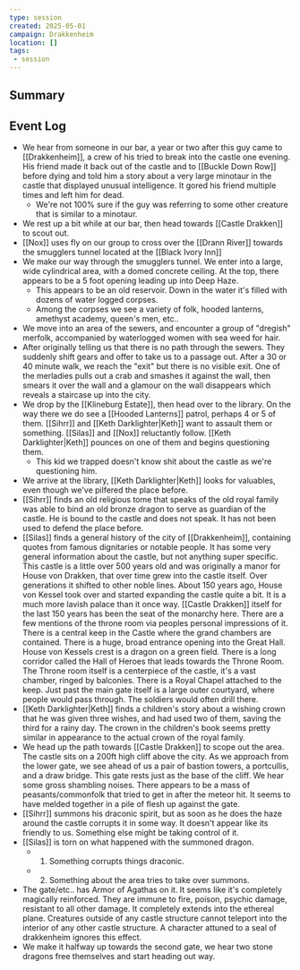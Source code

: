 ```yaml
---
type: session
created: 2025-05-01
campaign: Drakkenheim
location: []
tags:
 - session
---
```


## Summary

## Event Log

- We hear from someone in our bar, a year or two after this guy came to [[Drakkenheim]], a crew of his tried to break into the castle one evening. His friend made it back out of the castle and to [[Buckle Down Row]] before dying and told him a story about a very large minotaur in the castle that displayed unusual intelligence. It gored his friend multiple times and left him for dead.
	- We're not 100% sure if the guy was referring to some other creature that is similar to a minotaur.
- We rest up a bit while at our bar, then head towards [[Castle Drakken]] to scout out.
- [[Nox]] uses fly on our group to cross over the [[Drann River]] towards the smugglers tunnel located at the [[Black Ivory Inn]]
- We make our way through the smugglers tunnel. We enter into a large, wide cylindrical area, with a domed concrete ceiling. At the top, there appears to be a 5 foot opening leading up into Deep Haze.
	- This appears to be an old reservoir. Down in the water it's filled with dozens of water logged corpses.
	- Among the corpses we see a variety of folk, hooded lanterns, amethyst academy, queen's men, etc..
- We move into an area of the sewers, and encounter a group of "dregish" merfolk, accompanied by waterlogged women with sea weed for hair. 
- After originally telling us that there is no path through the sewers. They suddenly shift gears and offer to take us to a passage out. After a 30 or 40 minute walk, we reach the "exit" but there is no visible exit. One of the merladies pulls out a crab and smashes it against the wall, then smears it over the wall and a glamour on the wall disappears which reveals a staircase up into the city.
- We drop by the [[Klineburg Estate]], then head over to the library. On the way  there we do see a [[Hooded Lanterns]] patrol, perhaps 4 or 5 of them. [[Sihrr]] and [[Keth Darklighter|Keth]] want to assault them or something. [[Silas]] and [[Nox]] reluctantly follow. [[Keth Darklighter|Keth]] pounces on one of them and begins questioning them.
	- This kid we trapped doesn't know shit about the castle as we're questioning him.
- We arrive at the library, [[Keth Darklighter|Keth]] looks for valuables, even though we've pilfered the place before.
- [[Sihrr]] finds an old religious tome that speaks of the old royal family was able to bind an old bronze dragon to serve as guardian of the castle. He is bound to the castle and does not speak. It has not been used to defend the place before.
- [[Silas]] finds a general history of the city of [[Drakkenheim]], containing quotes from famous dignitaries or notable people. It has some very general information about the castle, but not anything super specific. This castle is a little over 500 years old and was originally a manor for House von Drakken, that over time grew into the castle itself. Over generations it shifted to other noble lines. About 150 years ago, House von Kessel took over and started expanding the castle quite a bit. It is a much more lavish palace than it once way. [[Castle Drakken]] itself for the last 150 years has been the seat of the monarchy here. There are a few mentions of the throne room via peoples personal impressions of it. There is a central keep in the Castle where the grand chambers are contained. There is a huge, broad entrance opening into the Great Hall. House von Kessels crest is a dragon on a green field. There is a long corridor called the Hall of Heroes that leads towards the Throne Room. The Throne room itself is a centerpiece of the castle, it's a vast chamber, ringed by balconies. There is a Royal Chapel attached to the keep. Just past the main gate itself is a large outer courtyard, where people would pass through. The soldiers would often drill there.
- [[Keth Darklighter|Keth]] finds a children's story about a wishing crown that he was given three wishes, and had used two of them, saving the third for a rainy day. The crown in the children's book seems pretty similar in appearance to the actual crown of the royal family.
- We head up the path towards [[Castle Drakken]] to scope out the area. The castle sits on a 200ft high cliff above the city. As we approach from the lower gate, we see ahead of us a pair of bastion towers, a portcullis, and a draw bridge. This gate rests just as the base of the cliff. We hear some gross shambling noises. There appears to be a mass of peasants/commonfolk that tried to get in after the meteor hit. It seems to have melded together in a pile of flesh up against the gate.
- [[Sihrr]] summons his draconic spirit, but as soon as he does the haze around the castle corrupts it in some way. It doesn't appear like its friendly to us. Something else might be taking control of it.
- [[Silas]] is torn on what happened with the summoned dragon.
	- 1. Something corrupts things draconic.
	- 2. Something about the area tries to take over summons.
- The gate/etc.. has Armor of Agathas on it. It seems like it's completely magically reinforced. They are immune to fire, poison, psychic damage, resistant to all other damage. It completely extends into the ethereal plane. Creatures outside of any castle structure cannot teleport into the interior of any other castle structure. A character attuned to a seal of drakkenheim ignores this effect.
- We make it halfway up towards the second gate, we hear two stone dragons free themselves and start heading out way.



